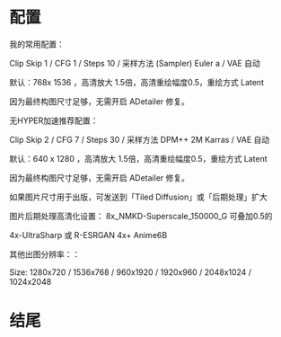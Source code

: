 # 配置

我的常用配置：

Clip Skip 1 / CFG 1 / Steps 10 / 采样方法 (Sampler) Euler a / VAE 自动

默认：768x 1536 ，高清放大 1.5倍，高清重绘幅度0.5，重绘方式 Latent

因为最终构图尺寸足够，无需开启 ADetailer 修复。



无HYPER加速推荐配置：

Clip Skip 2 / CFG 7 / Steps 30 / 采样方法 DPM++ 2M Karras / VAE 自动

默认：640 x 1280 ，高清放大 1.5倍，高清重绘幅度0.5，重绘方式 Latent

因为最终构图尺寸足够，无需开启 ADetailer 修复。

如果图片尺寸用于出版，可发送到「Tiled Diffusion」或「后期处理」扩大

图片后期处理高清化设置： 8x_NMKD-Superscale_150000_G 可叠加0.5的

4x-UltraSharp 或 R-ESRGAN 4x+ Anime6B



其他出图分辨率：：

Size: 1280x720 / 1536x768 / 960x1920 / 1920x960 / 2048x1024 / 1024x2048









# 结尾